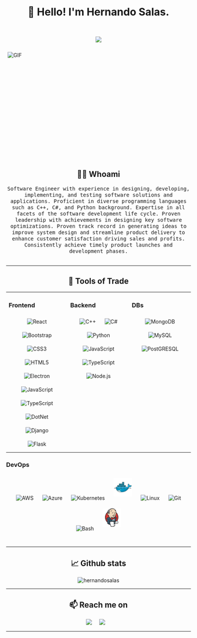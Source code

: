 <h1 align="center">👋 Hello! I'm Hernando Salas.</h1>

<h1 align="center">
  <a href="https://git.io/typing-svg">
    <img src="https://readme-typing-svg.herokuapp.com/?lines=Hello,+There!+👋;+..This+is+Hernando+Salas....;Nice+to+meet+you!&center=true&size=30">
  </a>
</h1>

<img align="right" alt="GIF" src="https://github.com/abhisheknaiidu/abhisheknaiidu/blob/master/code.gif?raw=true" width="500" height="320" />

<br/>

<h2 align="center"> 👨‍💻 Whoami</h2>
<p align="center">
  <samp> Software Engineer with experience in designing, developing, implementing, and testing software solutions and applications. Proficient in diverse programming languages such as C++, C#, and Python background. Expertise in all facets of the software development life cycle. Proven leadership with achievements in designing key software optimizations. Proven track record in generating ideas to improve system design and streamline product delivery to enhance customer satisfaction driving sales and profits. Consistently achieve timely product launches and development phases.
  </samp>
  <br> <br>
</p>

<hr>

<h2 align="center"> 🔭 Tools of Trade</h2>

<table><tr><td valign="top" width="33%">

  ### Frontend  
<div align="center">  
<img style="margin: 10px" src="https://profilinator.rishav.dev/skills-assets/react-original-wordmark.svg" alt="React" height="50" />  
<img style="margin: 10px" src="https://profilinator.rishav.dev/skills-assets/bootstrap-plain.svg" alt="Bootstrap" height="50" />  
<img style="margin: 10px" src="https://profilinator.rishav.dev/skills-assets/css3-original-wordmark.svg" alt="CSS3" height="50" />  
<img style="margin: 10px" src="https://profilinator.rishav.dev/skills-assets/html5-original-wordmark.svg" alt="HTML5" height="50" />  
<img style="margin: 10px" src="https://profilinator.rishav.dev/skills-assets/electron-original.svg" alt="Electron" height="50" />  
<img style="margin: 10px" src="https://profilinator.rishav.dev/skills-assets/javascript-original.svg" alt="JavaScript" height="50" />  
<img style="margin: 10px" src="https://profilinator.rishav.dev/skills-assets/typescript-original.svg" alt="TypeScript" height="50" />  
  
  <img style="margin: 10px" src="https://raw.githubusercontent.com/zumrudu-anka/zumrudu-anka/master/images/dotnetcore.svg" alt="DotNet" height="50" />  
  <img style="margin: 10px" src="https://github.com/gilbarbara/logos/blob/master/logos/django-icon.svg" alt="Django" height="50" />  
  <img style="margin: 10px" src="https://github.com/detain/svg-logos/blob/master/svg/flask.svg" alt="Flask" height="50" />  
</div></td><td valign="top" width="33%">

### Backend  
<div align="center">  
  <img style="margin: 10px" src="https://profilinator.rishav.dev/skills-assets/cplusplus-original.svg" alt="C++" height="50" />  
  <img style="margin: 10px" src="https://raw.githubusercontent.com/MacroPower/MacroPower/master/img/csharp-original.svg" alt="C#" height="50" />  
  <img style="margin: 10px" src="https://profilinator.rishav.dev/skills-assets/python-original.svg" alt="Python" height="50" />  
  <img style="margin: 10px" src="https://profilinator.rishav.dev/skills-assets/javascript-original.svg" alt="JavaScript" height="50" />  
  <img style="margin: 10px" src="https://profilinator.rishav.dev/skills-assets/typescript-original.svg" alt="TypeScript" height="50" />  
  <img style="margin: 10px" src="https://profilinator.rishav.dev/skills-assets/nodejs-original-wordmark.svg" alt="Node.js" height="50" />  
</div></td><td valign="top" width="33%">
  
  ### DBs
<div align="center">  
  <img style="margin: 10px" src="https://profilinator.rishav.dev/skills-assets/mongodb-original-wordmark.svg" alt="MongoDB" height="50" />  
  <img style="margin: 10px" src="https://github.com/detain/svg-logos/blob/master/svg/mysql-5.svg" alt="MySQL" height="50" />  
  <img style="margin: 10px" src="https://github.com/zumrudu-anka/zumrudu-anka/blob/master/images/postgresql.svg" alt="PostGRESQL" height="50" />  
</div></td></tr></table>  

### DevOps  
<div align="center">  
  <img style="margin: 10px" src="https://profilinator.rishav.dev/skills-assets/amazonwebservices-original-wordmark.svg" alt="AWS" height="50" />
  <img style="margin: 10px" src="https://github.com/AliasIO/Wappalyzer/blob/master/src/drivers/webextension/images/icons/azure.svg" alt="Azure" height="50" />  
  <img style="margin: 10px" src="https://profilinator.rishav.dev/skills-assets/kubernetes-icon.svg" alt="Kubernetes" height="50" />  
  <img style="margin: 10px" src="https://github.com/devicons/devicon/blob/master/icons/docker/docker-original.svg" alt="Docker" height="50" />  
  <img style="margin: 10px" src="https://profilinator.rishav.dev/skills-assets/linux-original.svg" alt="Linux" height="50" />  
  <img style="margin: 10px" src="https://profilinator.rishav.dev/skills-assets/git-scm-icon.svg" alt="Git" height="50" />  
  <img style="margin: 10px" src="https://profilinator.rishav.dev/skills-assets/gnu_bash-icon.svg" alt="Bash" height="50" />  
  <img style="margin: 10px" src="https://github.com/devicons/devicon/blob/master/icons/jenkins/jenkins-original.svg" alt="Jenkins" height="50" /> 
  
</div></td></tr></table>  

<br/>  


<hr>


<h2 align="center"> 📈 Github stats</h2>
<p align="center"> <img src="https://github-readme-stats.vercel.app/api?username=hernandosalas&show_icons=true&theme=gotham" alt="hernandosalas" />
<hr>

<h2  align="center">📫 Reach me on</h2>
<p align="center">
  <a target="_blank"href="https://www.linkedin.com/in/hernandosalas/"><img src="https://img.shields.io/badge/linkedin-%230077B5.svg?&style=for-the-badge&logo=linkedin&logoColor=white" /></a>&nbsp;&nbsp;&nbsp;&nbsp;
  <a href="mailto:hernandosalas@gmail.com?subject=Hello%,%20From%20Github"><img src="https://img.shields.io/badge/gmail-%23D14836.svg?&style=for-the-badge&logo=gmail&logoColor=white" /></a>&nbsp;&nbsp;&nbsp;&nbsp;
</p>

<hr>
